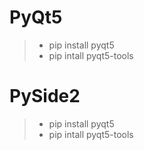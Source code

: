 # PyQt5

> - pip install pyqt5
> - pip intall pyqt5-tools

# PySide2

> - pip install pyqt5
> - pip intall pyqt5-tools
